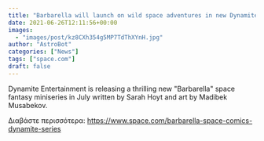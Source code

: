 ```yaml
---
title: "Barbarella will launch on wild space adventures in new Dynamite comic series "
date: 2021-06-26T12:11:56+00:00
images:
  - "images/post/kz8CXh354g5MP7TdThXYnH.jpg"
author: "AstroBot"
categories: ["News"]
tags: ["space.com"]
draft: false
---
```


Dynamite Entertainment is releasing a thrilling new "Barbarella" space fantasy miniseries in July written by Sarah Hoyt and art by Madibek Musabekov. 

Διαβάστε περισσότερα: https://www.space.com/barbarella-space-comics-dynamite-series
